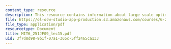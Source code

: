 ```yaml
---
content_type: resource
description: This resource contains information about large scale optimization II.
file: https://ol-ocw-studio-app-production.s3.amazonaws.com/courses/6-251j-introduction-to-mathematical-programming-fall-2009/3f7d8d989b1f07a1365c5ff2465ca133_MIT6_251JF09_lec15.pdf
file_type: application/pdf
resourcetype: Document
title: MIT6_251JF09_lec15.pdf
uid: 3f7d8d98-9b1f-07a1-365c-5ff2465ca133
---
```

